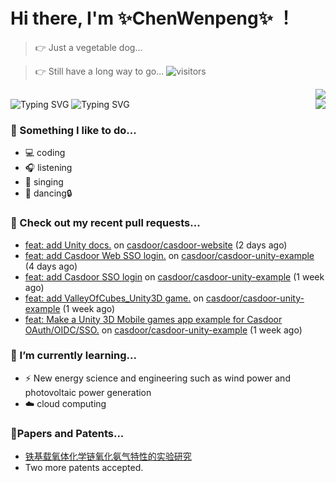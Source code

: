 # Hi there, I'm ✨ChenWenpeng✨ ！

> 👉 Just a vegetable dog...

> 👉 Still have a long way to go...
![visitors](https://visitor-badge.glitch.me/badge?page_id=codeacg=green&right_color=red)
<div align="right"> 
  
  <img src="https://visitor-badge.glitch.me/badge?page_id=cwp0" /> 
</div>

<img src="https://readme-typing-svg.demolab.com?font=Fira+Code&pause=1000&width=435&lines=Feeling%20the%20world...&center=true&size=20" alt="Typing SVG" />
<img src="https://readme-typing-svg.demolab.com?font=Fira+Code&pause=1000&width=435&lines=Coding%20the%20world...&center=true&size=20" alt="Typing SVG" />

<img align="right" src="https://github-readme-stats.vercel.app/api?username=cwp0&show_icons=true&icon_color=9932cd&text_color=a8a8a8&bg_color=13161B&hide_title=false&hide_border=false" />

### 🌈 Something I like to do...
- 💻 coding
- 🎧 listening
- 🎤 singing
- 💃 dancing🔒

### 🔨 Check out my recent pull requests...

- [feat: add Unity docs.](https://github.com/casdoor/casdoor-website/pull/552) on [casdoor/casdoor-website](https://github.com/casdoor/casdoor-website) (2 days ago)
- [feat: add Casdoor Web SSO login.](https://github.com/casdoor/casdoor-unity-example/pull/6) on [casdoor/casdoor-unity-example](https://github.com/casdoor/casdoor-unity-example) (4 days ago)
- [feat: add Casdoor SSO login](https://github.com/casdoor/casdoor-unity-example/pull/5) on [casdoor/casdoor-unity-example](https://github.com/casdoor/casdoor-unity-example) (1 week ago)
- [feat: add ValleyOfCubes_Unity3D game.](https://github.com/casdoor/casdoor-unity-example/pull/4) on [casdoor/casdoor-unity-example](https://github.com/casdoor/casdoor-unity-example) (1 week ago)
- [feat: Make a Unity 3D Mobile games app example for Casdoor OAuth/OIDC/SSO.](https://github.com/casdoor/casdoor-unity-example/pull/3) on [casdoor/casdoor-unity-example](https://github.com/casdoor/casdoor-unity-example) (1 week ago)

### 🌱 I’m currently learning...
- ⚡️ New energy science and engineering such as wind power and photovoltaic power generation
- ☁️ cloud computing

### 📃Papers and Patents... 
- [铁基载氧体化学链氧化氨气特性的实验研究](https://xueshu.baidu.com/usercenter/paper/show?paperid=1p7m0c40dn1a04e0491y08w09j317716&site=xueshu_se)
- Two more patents accepted.


